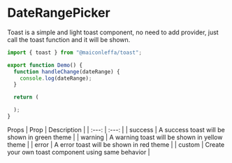 # DateRangePicker

Toast is a simple and light toast component, no need to add provider, just call the toast function and it will be shown.

```jsx
import { toast } from "@maiconleffa/toast";

export function Demo() {
  function handleChange(dateRange) {
    console.log(dateRange);
  }

  return (

  );
}
```

Props
| Prop | Description |
| :---: | :---: |
| success | A success toast will be shown in green theme |
| warning | A warning toast will be shown in yellow theme |
| error | A error toast will be shown in red theme |
| custom | Create your own toast component using same behavior |

